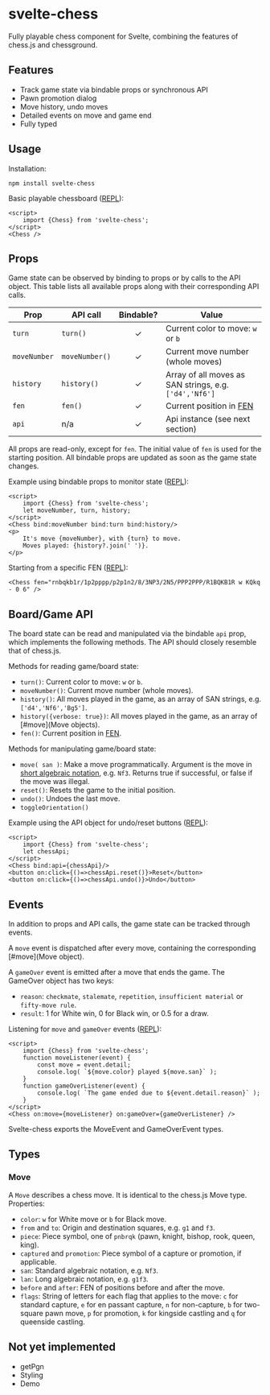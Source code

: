 # svelte-chess

Fully playable chess component for Svelte, combining the features of chess.js and chessground.

## Features

* Track game state via bindable props or synchronous API
* Pawn promotion dialog
* Move history, undo moves
* Detailed events on move and game end
* Fully typed

## Usage 

Installation:

    npm install svelte-chess

Basic playable chessboard ([REPL](https://svelte.dev/repl/b1a489538165489aa2720a65b476a58b?version=3.59.1)):

    <script>
        import {Chess} from 'svelte-chess';
    </script>    
    <Chess />

## Props

Game state can be observed by binding to props or by calls to the API object.
This table lists all available props along with their corresponding API calls.

| Prop        | API call      | Bindable? | Value                                                 |
| ----------- | ------------- | :-------: | ----------------------------------------------------- |
| `turn`      | `turn()`      |     ✓     | Current color to move: `w` or `b`                     |
| `moveNumber`| `moveNumber()`|     ✓     | Current move number (whole moves)                     |
| `history`   | `history()`   |     ✓     | Array of all moves as SAN strings, e.g. `['d4','Nf6']`|
| `fen`       | `fen()`       |     ✓     | Current position in [FEN](https://www.chessprogramming.org/Forsyth-Edwards_Notation) |
| `api`       | n/a           |     ✓     | Api instance (see next section)                       |

All props are read-only, except for `fen`. The initial value of `fen` is used
for the starting position. All bindable props are updated as soon as the game
state changes.

Example using bindable props to monitor state ([REPL](https://svelte.dev/repl/d0ec69dde1f84390ac8b4d5746db9505?version=3.59.1)):

    <script>
        import {Chess} from 'svelte-chess';
        let moveNumber, turn, history;
    </script>    
	<Chess bind:moveNumber bind:turn bind:history/>
    <p>
        It's move {moveNumber}, with {turn} to move.
        Moves played: {history?.join(' ')}.
    </p>

Starting from a specific FEN ([REPL](https://svelte.dev/repl/ebce18a71d774b2db987abc71f45648a?version=3.59.1)):

    <Chess fen="rnbqkb1r/1p2pppp/p2p1n2/8/3NP3/2N5/PPP2PPP/R1BQKB1R w KQkq - 0 6" />


## Board/Game API

The board state can be read and manipulated via the bindable `api` prop, which 
implements the following methods. The API should closely resemble that of chess.js.

Methods for reading game/board state:

* `turn()`: Current color to move: `w` or `b`.
* `moveNumber()`: Current move number (whole moves).
* `history()`: All moves played in the game, as an array of SAN strings, e.g. `['d4','Nf6','Bg5']`. 
* `history({verbose: true})`: All moves played in the game, as an array of [#move](Move objects).
* `fen()`: Current position in [FEN](https://www.chessprogramming.org/Forsyth-Edwards_Notation).

Methods for manipulating game/board state:

* `move( san )`: Make a move programmatically. Argument is the move in [short algebraic notation](https://en.wikipedia.org/wiki/Algebraic_notation_(chess)), e.g. `Nf3`. Returns true if successful, or false if the move was illegal.
* `reset()`: Resets the game to the initial position.
* `undo()`: Undoes the last move. 
* `toggleOrientation()`

Example using the API object for undo/reset buttons ([REPL](https://svelte.dev/repl/7dd7b6454b12466e90ac78a842151311?version=3.59.1)):

    <script>
        import {Chess} from 'svelte-chess';
        let chessApi;
    </script>    
    <Chess bind:api={chessApi}/>
    <button on:click={()=>chessApi.reset()}>Reset</button>
    <button on:click={()=>chessApi.undo()}>Undo</button>


## Events

In addition to props and API calls, the game state can be tracked through events.

A `move` event is dispatched after every move, containing the corresponding [#move](Move object).

A `gameOver` event is emitted after a move that ends the game. The GameOver object has two keys:
* `reason`: `checkmate`, `stalemate`, `repetition`, `insufficient material` or `fifty-move rule`.
* `result`: 1 for White win, 0 for Black win, or 0.5 for a draw.

Listening for `move` and `gameOver` events ([REPL](https://svelte.dev/repl/6fc2874d1a594d76aede4834722e4f83?version=3.59.1)):

    <script>
        import {Chess} from 'svelte-chess';
        function moveListener(event) {
            const move = event.detail;
            console.log( `${move.color} played ${move.san}` );
        }
        function gameOverListener(event) {
            console.log( `The game ended due to ${event.detail.reason}` );
        }
    </script>
    <Chess on:move={moveListener} on:gameOver={gameOverListener} />

Svelte-chess exports the MoveEvent and GameOverEvent types.

## Types

### Move

A `Move` describes a chess move. It is identical to the chess.js Move type. Properties:
  - `color`: `w` for White move or `b` for Black move.
  - `from` and `to`: Origin and destination squares, e.g. `g1` and `f3`.
  - `piece`: Piece symbol, one of `pnbrqk` (pawn, knight, bishop, rook, queen, king).
  - `captured` and `promotion`: Piece symbol of a capture or promotion, if applicable.
  - `san`: Standard algebraic notation, e.g. `Nf3`.
  - `lan`: Long algebraic notation, e.g. `g1f3`.
  - `before` and `after`: FEN of positions before and after the move.
  - `flags`: String of letters for each flag that applies to the move: `c` for standard capture, `e` for en passant capture, `n` for non-capture, `b` for two-square pawn move, `p` for promotion, `k` for kingside castling and `q` for queenside castling.


## Not yet implemented

* getPgn
* Styling
* Demo
